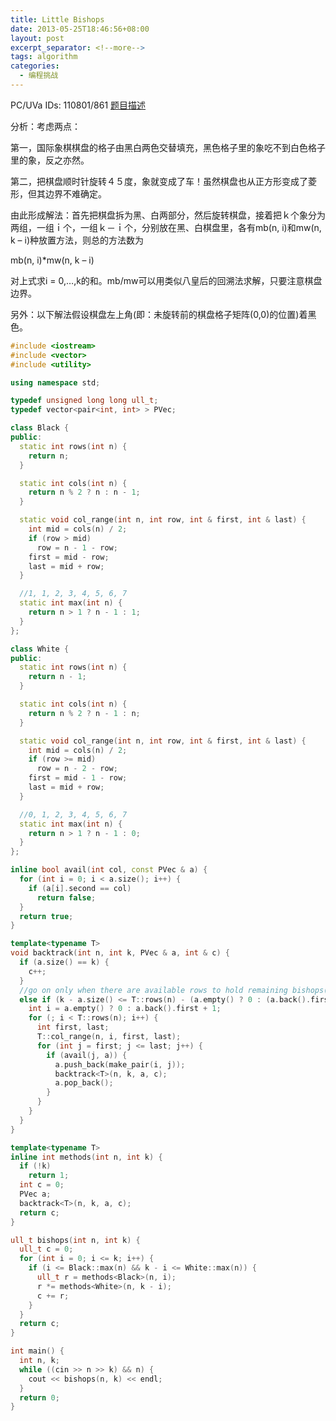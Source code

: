 ```yaml
---
title: Little Bishops
date: 2013-05-25T18:46:56+08:00
layout: post
excerpt_separator: <!--more-->
tags: algorithm
categories:
  - 编程挑战
---
```

PC/UVa IDs: 110801/861 <a href="http://uva.onlinejudge.org/index.php?option=com_onlinejudge&#038;Itemid=8&#038;category=36&#038;page=show_problem&#038;problem=802" target="_blank">题目描述</a>

分析：考虑两点：
  
第一，国际象棋棋盘的格子由黑白两色交替填充，黑色格子里的象吃不到白色格子里的象，反之亦然。
  
第二，把棋盘顺时针旋转４５度，象就变成了车！虽然棋盘也从正方形变成了菱形，但其边界不难确定。
  
由此形成解法：首先把棋盘拆为黑、白两部分，然后旋转棋盘，接着把ｋ个象分为两组，一组ｉ个，一组ｋ－ｉ个，分别放在黑、白棋盘里，各有mb(n, i)和mw(n, k &#8211; i)种放置方法，则总的方法数为<!--more-->


  
mb(n, i)*mw(n, k &#8211; i)
  
对上式求i = 0,&#8230;,k的和。mb/mw可以用类似八皇后的回溯法求解，只要注意棋盘边界。
  
另外：以下解法假设棋盘左上角(即：未旋转前的棋盘格子矩阵(0,0)的位置)着黑色。

```cpp
#include <iostream>
#include <vector>
#include <utility>

using namespace std;

typedef unsigned long long ull_t;
typedef vector<pair<int, int> > PVec;

class Black {
public:
  static int rows(int n) {
    return n;
  }

  static int cols(int n) {
    return n % 2 ? n : n - 1;
  }

  static void col_range(int n, int row, int & first, int & last) {
    int mid = cols(n) / 2;
    if (row > mid)
      row = n - 1 - row;
    first = mid - row;
    last = mid + row;
  }

  //1, 1, 2, 3, 4, 5, 6, 7
  static int max(int n) {
    return n > 1 ? n - 1 : 1;
  }
};

class White {
public:
  static int rows(int n) {
    return n - 1;
  }

  static int cols(int n) {
    return n % 2 ? n - 1 : n;
  }

  static void col_range(int n, int row, int & first, int & last) {
    int mid = cols(n) / 2;
    if (row >= mid)
      row = n - 2 - row;
    first = mid - 1 - row;
    last = mid + row;
  }

  //0, 1, 2, 3, 4, 5, 6, 7
  static int max(int n) {
    return n > 1 ? n - 1 : 0;
  }
};

inline bool avail(int col, const PVec & a) {
  for (int i = 0; i < a.size(); i++) {
    if (a[i].second == col)
      return false;
  }
  return true;
}

template<typename T>
void backtrack(int n, int k, PVec & a, int & c) {
  if (a.size() == k) {
    c++;
  }
  //go on only when there are available rows to hold remaining bishops(one in each row)
  else if (k - a.size() <= T::rows(n) - (a.empty() ? 0 : (a.back().first + 1))) {
    int i = a.empty() ? 0 : a.back().first + 1;
    for (; i < T::rows(n); i++) {
      int first, last;
      T::col_range(n, i, first, last);
      for (int j = first; j <= last; j++) {
        if (avail(j, a)) {
          a.push_back(make_pair(i, j));
          backtrack<T>(n, k, a, c);
          a.pop_back();
        }
      }
    }
  }
}

template<typename T>
inline int methods(int n, int k) {
  if (!k)
    return 1;
  int c = 0;
  PVec a;
  backtrack<T>(n, k, a, c);
  return c;
}

ull_t bishops(int n, int k) {
  ull_t c = 0;
  for (int i = 0; i <= k; i++) {
    if (i <= Black::max(n) && k - i <= White::max(n)) {
      ull_t r = methods<Black>(n, i);
      r *= methods<White>(n, k - i);
      c += r;
    }
  }
  return c;
}

int main() {
  int n, k;
  while ((cin >> n >> k) && n) {
    cout << bishops(n, k) << endl;
  }
  return 0;
}
```


